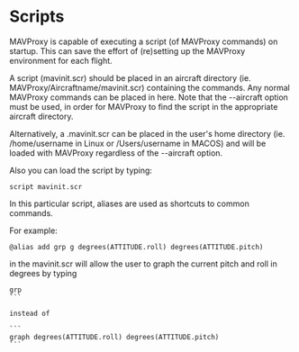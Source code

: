 # Scripts

MAVProxy is capable of executing a script (of MAVProxy commands) on startup. This can save the effort of (re)setting up the MAVProxy environment for each flight.

A script (mavinit.scr) should be placed in an aircraft directory (ie. MAVProxy/Aircraftname/mavinit.scr) containing the commands. Any normal MAVProxy commands can be placed in here. Note that the --aircraft option must be used, in order for MAVProxy to find the script in the appropriate aircraft directory.

Alternatively, a .mavinit.scr can be placed in the user's home directory (ie. /home/username in Linux or /Users/username in MACOS) and will be loaded with MAVProxy regardless of the --aircraft option.

Also you can load the script by typing:

```
script mavinit.scr
```

In this particular script, aliases are used as shortcuts to common commands.

For example:
```
@alias add grp g degrees(ATTITUDE.roll) degrees(ATTITUDE.pitch)
```
in the mavinit.scr will allow the user to graph the current pitch and roll in degrees by typing

````
grp
```

instead of

```
graph degrees(ATTITUDE.roll) degrees(ATTITUDE.pitch)
```
